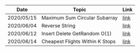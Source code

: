 |Date|Topic|Link|
|----|-----|----|
|2020/05/15|Maximum Sum Circular Subarray|[link](https://leetcode.com/problems/maximum-sum-circular-subarray/)|
|2020/06/04|Reverse String|[link](https://leetcode.com/problems/reverse-string/)|
|2020/06/12|Insert Delete GetRandom O(1)|[link](https://leetcode.com/problems/insert-delete-getrandom-o1/)|
|2020/06/14|Cheapest Flights Within K Stops|[link](https://leetcode.com/problems/cheapest-flights-within-k-stops/)|